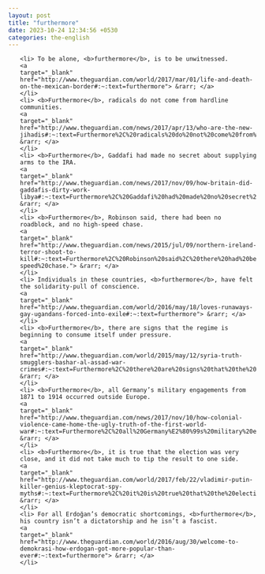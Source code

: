 ```yaml
---
layout: post
title: "furthermore"
date: 2023-10-24 12:34:56 +0530
categories: the-english
---
```

<ol>

    <li> To be alone, <b>furthermore</b>, is to be unwitnessed.
    <a 
    target="_blank" 
    href="http://www.theguardian.com/world/2017/mar/01/life-and-death-on-the-mexican-border#:~:text=furthermore"> &rarr; </a>
    </li>
    <li> <b>Furthermore</b>, radicals do not come from hardline communities.
    <a 
    target="_blank" 
    href="http://www.theguardian.com/news/2017/apr/13/who-are-the-new-jihadis#:~:text=Furthermore%2C%20radicals%20do%20not%20come%20from%20hardline%20communities."> &rarr; </a>
    </li>
    <li> <b>Furthermore</b>, Gaddafi had made no secret about supplying arms to the IRA.
    <a 
    target="_blank" 
    href="http://www.theguardian.com/news/2017/nov/09/how-britain-did-gaddafis-dirty-work-libya#:~:text=Furthermore%2C%20Gaddafi%20had%20made%20no%20secret%20about%20supplying%20arms%20to%20the%20IRA."> &rarr; </a>
    </li>
    <li> <b>Furthermore</b>, Robinson said, there had been no roadblock, and no high-speed chase.
    <a 
    target="_blank" 
    href="http://www.theguardian.com/news/2015/jul/09/northern-ireland-terror-shoot-to-kill#:~:text=Furthermore%2C%20Robinson%20said%2C%20there%20had%20been%20no%20roadblock%2C%20and%20no%20high-speed%20chase."> &rarr; </a>
    </li>
    <li> Individuals in these countries, <b>furthermore</b>, have felt the solidarity-pull of conscience.
    <a 
    target="_blank" 
    href="http://www.theguardian.com/world/2016/may/18/loves-runaways-gay-ugandans-forced-into-exile#:~:text=furthermore"> &rarr; </a>
    </li>
    <li> <b>Furthermore</b>, there are signs that the regime is beginning to consume itself under pressure.
    <a 
    target="_blank" 
    href="http://www.theguardian.com/world/2015/may/12/syria-truth-smugglers-bashar-al-assad-war-crimes#:~:text=Furthermore%2C%20there%20are%20signs%20that%20the%20regime%20is%20beginning%20to%20consume%20itself%20under%20pressure."> &rarr; </a>
    </li>
    <li> <b>Furthermore</b>, all Germany’s military engagements from 1871 to 1914 occurred outside Europe.
    <a 
    target="_blank" 
    href="http://www.theguardian.com/news/2017/nov/10/how-colonial-violence-came-home-the-ugly-truth-of-the-first-world-war#:~:text=Furthermore%2C%20all%20Germany%E2%80%99s%20military%20engagements%20from%201871%20to%201914%20occurred%20outside%20Europe."> &rarr; </a>
    </li>
    <li> <b>Furthermore</b>, it is true that the election was very close, and it did not take much to tip the result to one side.
    <a 
    target="_blank" 
    href="http://www.theguardian.com/world/2017/feb/22/vladimir-putin-killer-genius-kleptocrat-spy-myths#:~:text=Furthermore%2C%20it%20is%20true%20that%20the%20election%20was%20very%20close%2C%20and%20it%20did%20not%20take%20much%20to%20tip%20the%20result%20to%20one%20side."> &rarr; </a>
    </li>
    <li> For all Erdoğan’s democratic shortcomings, <b>furthermore</b>, his country isn’t a dictatorship and he isn’t a fascist.
    <a 
    target="_blank" 
    href="http://www.theguardian.com/world/2016/aug/30/welcome-to-demokrasi-how-erdogan-got-more-popular-than-ever#:~:text=furthermore"> &rarr; </a>
    </li>